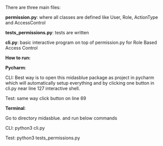 There are three main files:

**permission.py**: where all classes are defined like User, Role, ActionType 
and AccessControl

**tests_permissions.py**: tests are written

**cli.py**: basic interactive program on top of permission.py for Role Based 
Access Control

**How to run:**

**Pycharm**:

CLI: Best way is to open this midasblue package as project in pycharm which will 
automatically setup everything and by clicking one button in cli.py near line 127
interactive shell.

Test: same way click button on line 69

**Terminal**:

Go to directory midasblue. and run below commands

CLI: python3 cli.py 

Test:  python3 tests_permissions.py 


